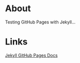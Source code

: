 # About
Testing GitHub Pages with Jekyll... 

# Links
[Jekyll GitHub Pages Docs](https://jekyllrb.com/docs/github-pages/)